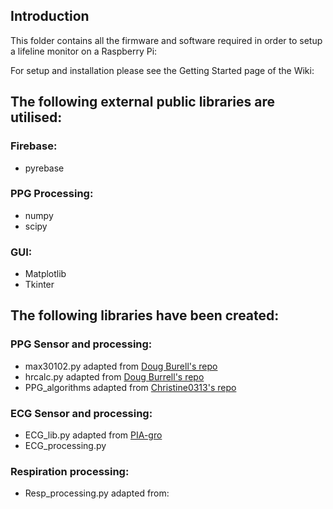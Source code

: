 ## Introduction
This folder contains all the firmware and software required in order to setup a lifeline monitor on a Raspberry Pi:

For setup and installation please see the Getting Started page of the Wiki:

## The following external public libraries are utilised:

### Firebase:
 - pyrebase

### PPG Processing:
 - numpy
 - scipy

### GUI:
- Matplotlib
- Tkinter

## The following libraries have been created:

### PPG Sensor and processing:
- max30102.py adapted from [Doug Burell's repo](https://github.com/doug-burrell/max30102/max30102.py)
- hrcalc.py adapted from [Doug Burrell's repo](https://github.com/doug-burrell/max30102/max30102.py)
- PPG_algorithms adapted from [Christine0313's repo
](https://github.com/Christine0313/CS244Fall2017) 

### ECG Sensor and processing:
- ECG_lib.py adapted from [PIA-gro](https://github.com/PIA-Group/BioSPPy)
- ECG_processing.py

### Respiration processing:
- Resp_processing.py adapted from:




<!--stackedit_data:
eyJoaXN0b3J5IjpbLTE3MDEyMzE0ODQsNzQ0ODEyMzM4XX0=
-->